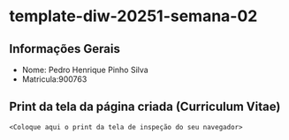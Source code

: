 # template-diw-20251-semana-02

## Informações Gerais
- Nome: Pedro Henrique Pinho Silva
- Matricula:900763

## Print da tela da página criada (Curriculum Vitae)

`<Coloque aqui o print da tela de inspeção do seu navegador>`
